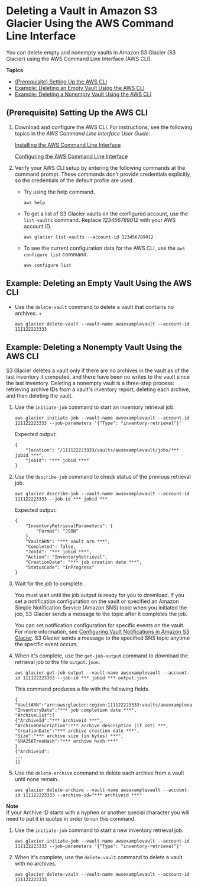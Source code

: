 # Deleting a Vault in Amazon S3 Glacier Using the AWS Command Line Interface<a name="deleting-vaults-cli"></a>

You can delete empty and nonempty vaults in Amazon S3 Glacier \(S3 Glacier\) using the AWS Command Line Interface \(AWS CLI\)\.

**Topics**
+ [\(Prerequisite\) Setting Up the AWS CLI](#Creating-Vaults-CLI-Setup)
+ [Example: Deleting an Empty Vault Using the AWS CLI](#Deleting-Empty-Vaults-CLI-Implementation)
+ [Example: Deleting a Nonempty Vault Using the AWS CLI](#Deleting-A-Nonempty-Vaults-CLI-Implementation)

## \(Prerequisite\) Setting Up the AWS CLI<a name="Creating-Vaults-CLI-Setup"></a>

1. Download and configure the AWS CLI\. For instructions, see the following topics in the *AWS Command Line Interface User Guide*: 

    [Installing the AWS Command Line Interface](https://docs.aws.amazon.com/cli/latest/userguide/installing.html) 

   [Configuring the AWS Command Line Interface](https://docs.aws.amazon.com/cli/latest/userguide/cli-chap-getting-started.html)

1. Verify your AWS CLI setup by entering the following commands at the command prompt\. These commands don't provide credentials explicitly, so the credentials of the default profile are used\.
   + Try using the help command\.

     ```
     aws help
     ```
   + To get a list of S3 Glacier vaults on the configured account, use the `list-vaults` command\. Replace *123456789012* with your AWS account ID\.

     ```
     aws glacier list-vaults --account-id 123456789012
     ```
   + To see the current configuration data for the AWS CLI, use the `aws configure list` command\.

     ```
     aws configure list
     ```

## Example: Deleting an Empty Vault Using the AWS CLI<a name="Deleting-Empty-Vaults-CLI-Implementation"></a>
+ Use the `delete-vault` command to delete a vault that contains no archives\.
  + 

    ```
    aws glacier delete-vault --vault-name awsexamplevault --account-id 111122223333
    ```

## Example: Deleting a Nonempty Vault Using the AWS CLI<a name="Deleting-A-Nonempty-Vaults-CLI-Implementation"></a>

S3 Glacier deletes a vault only if there are no archives in the vault as of the last inventory it computed, and there have been no writes to the vault since the last inventory\. Deleting a nonempty vault is a three\-step process: retrieving archive IDs from a vault's inventory report, deleting each archive, and then deleting the vault\.

1. Use the `initiate-job` command to start an inventory retrieval job\.

   ```
   aws glacier initiate-job --vault-name awsexamplevault --account-id 111122223333 --job-parameters '{"Type": "inventory-retrieval"}'
   ```

    Expected output:

   ```
   {
       "location": "/111122223333/vaults/awsexamplevault/jobs/*** jobid ***", 
       "jobId": "*** jobid ***"
   }
   ```

1. Use the `describe-job` command to check status of the previous retrieval job\.

   ```
   aws glacier describe-job --vault-name awsexamplevault --account-id 111122223333 --job-id *** jobid ***
   ```

    Expected output:

   ```
   {
       "InventoryRetrievalParameters": {
           "Format": "JSON"
       }, 
       "VaultARN": "*** vault arn ***", 
       "Completed": false, 
       "JobId": "*** jobid ***", 
       "Action": "InventoryRetrieval", 
       "CreationDate": "*** job creation date ***", 
       "StatusCode": "InProgress"
   }
   ```

1. Wait for the job to complete\.

   You must wait until the job output is ready for you to download\. If you set a notification configuration on the vault or specified an Amazon Simple Notification Service \(Amazon SNS\) topic when you initiated the job, S3 Glacier sends a message to the topic after it completes the job\. 

   You can set notification configuration for specific events on the vault\. For more information, see [Configuring Vault Notifications in Amazon S3 Glacier](configuring-notifications.md)\. S3 Glacier sends a message to the specified SNS topic anytime the specific event occurs\.

1. When it's complete, use the `get-job-output` command to download the retrieval job to the file `output.json`\.

   ```
   aws glacier get-job-output --vault-name awsexamplevault --account-id 111122223333 --job-id *** jobid *** output.json
   ```

   This command produces a file with the following fields\.

   ```
   {
   "VaultARN":"arn:aws:glacier:region:111122223333:vaults/awsexamplevault",
   "InventoryDate":"*** job completion date ***",
   "ArchiveList":[
   {"ArchiveId":"*** archiveid ***",
   "ArchiveDescription":*** archive description (if set) ***,
   "CreationDate":"*** archive creation date ***",
   "Size":"*** archive size (in bytes) ***",
   "SHA256TreeHash":"*** archive hash ***"
   }
   {"ArchiveId":
   ...
   ]}
   ```

1. Use the `delete-archive` command to delete each archive from a vault until none remain\.

   ```
   aws glacier delete-archive --vault-name awsexamplevault --account-id 111122223333 --archive-id="*** archiveid ***"
   ```
**Note**  
If your Archive ID starts with a hyphen or another special character you will need to put it in quotes in order to run this command\.

1. Use the `initiate-job` command to start a new inventory retrieval job\.

   ```
   aws glacier initiate-job --vault-name awsexamplevault --account-id 111122223333 --job-parameters '{"Type": "inventory-retrieval"}'
   ```

1. When it's complete, use the `delete-vault` command to delete a vault with no archives\.

   ```
   aws glacier delete-vault --vault-name awsexamplevault --account-id 111122223333
   ```